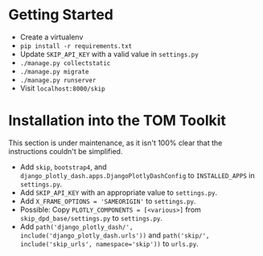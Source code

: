 # Getting Started

- Create a virtualenv
- `pip install -r requirements.txt`
- Update `SKIP_API_KEY` with a valid value in `settings.py`
- `./manage.py collectstatic`
- `./manage.py migrate`
- `./manage.py runserver`
- Visit `localhost:8000/skip`


# Installation into the TOM Toolkit

This section is under maintenance, as it isn't 100% clear that the instructions couldn't be simplified.

- Add `skip`, `bootstrap4`, and  `django_plotly_dash.apps.DjangoPlotlyDashConfig` to `INSTALLED_APPS` in `settings.py`.
- Add `SKIP_API_KEY` with an appropriate value to `settings.py`.
- Add `X_FRAME_OPTIONS = 'SAMEORIGIN'` to `settings.py`.
- Possible: Copy `PLOTLY_COMPONENTS = [<various>]` from `skip_dpd_base/settings.py` to `settings.py`.
- Add `path('django_plotly_dash/', include('django_plotly_dash.urls'))` and `path('skip/', include('skip_urls', namespace='skip'))` to `urls.py`.
